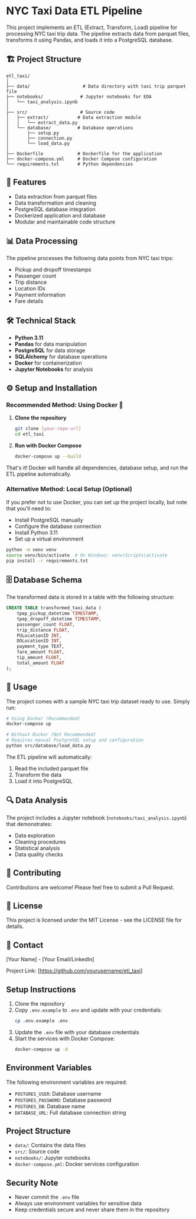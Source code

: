 # NYC Taxi Data ETL Pipeline

This project implements an ETL (Extract, Transform, Load) pipeline for processing NYC taxi trip data. The pipeline extracts data from parquet files, transforms it using Pandas, and loads it into a PostgreSQL database.

## 🏗️ Project Structure

```
etl_taxi/
│
├── data/                    # Data directory with taxi trip parquet file
├── notebooks/              # Jupyter notebooks for EDA
│   └── taxi_analysis.ipynb
│
├── src/                    # Source code
│   ├── extract/           # Data extraction module
│   │   └── extract_data.py
│   └── database/          # Database operations
│       ├── setup.py
│       ├── connection.py
│       └── load_data.py
│
├── Dockerfile             # Dockerfile for the application
├── docker-compose.yml     # Docker Compose configuration
└── requirements.txt       # Python dependencies
```

## 🚀 Features

- Data extraction from parquet files
- Data transformation and cleaning
- PostgreSQL database integration
- Dockerized application and database
- Modular and maintainable code structure

## 📊 Data Processing

The pipeline processes the following data points from NYC taxi trips:
- Pickup and dropoff timestamps
- Passenger count
- Trip distance
- Location IDs
- Payment information
- Fare details

## 🛠️ Technical Stack

- **Python 3.11**
- **Pandas** for data manipulation
- **PostgreSQL** for data storage
- **SQLAlchemy** for database operations
- **Docker** for containerization
- **Jupyter Notebooks** for analysis

## ⚙️ Setup and Installation

### Recommended Method: Using Docker 🐳

1. **Clone the repository**
   ```bash
   git clone [your-repo-url]
   cd etl_taxi
   ```

2. **Run with Docker Compose**
   ```bash
   docker-compose up --build
   ```

That's it! Docker will handle all dependencies, database setup, and run the ETL pipeline automatically.

### Alternative Method: Local Setup (Optional)

If you prefer not to use Docker, you can set up the project locally, but note that you'll need to:
- Install PostgreSQL manually
- Configure the database connection
- Install Python 3.11
- Set up a virtual environment

```bash
python -m venv venv
source venv/bin/activate  # On Windows: venv\Scripts\activate
pip install -r requirements.txt
```

## 🗄️ Database Schema

The transformed data is stored in a table with the following structure:
```sql
CREATE TABLE transformed_taxi_data (
    tpep_pickup_datetime TIMESTAMP,
    tpep_dropoff_datetime TIMESTAMP,
    passenger_count FLOAT,
    trip_distance FLOAT,
    PULocationID INT,
    DOLocationID INT,
    payment_type TEXT,
    fare_amount FLOAT,
    tip_amount FLOAT,
    total_amount FLOAT
);
```

## 📝 Usage

The project comes with a sample NYC taxi trip dataset ready to use. Simply run:

```bash
# Using Docker (Recommended)
docker-compose up

# Without Docker (Not Recommended)
# Requires manual PostgreSQL setup and configuration
python src/database/load_data.py
```

The ETL pipeline will automatically:
1. Read the included parquet file
2. Transform the data
3. Load it into PostgreSQL

## 🔍 Data Analysis

The project includes a Jupyter notebook (`notebooks/taxi_analysis.ipynb`) that demonstrates:
- Data exploration
- Cleaning procedures
- Statistical analysis
- Data quality checks

## 👥 Contributing

Contributions are welcome! Please feel free to submit a Pull Request.

## 📄 License

This project is licensed under the MIT License - see the LICENSE file for details.

## 📧 Contact

[Your Name] - [Your Email/LinkedIn]

Project Link: [https://github.com/yourusername/etl_taxi]

## Setup Instructions

1. Clone the repository
2. Copy `.env.example` to `.env` and update with your credentials:
   ```bash
   cp .env.example .env
   ```
3. Update the `.env` file with your database credentials
4. Start the services with Docker Compose:
   ```bash
   docker-compose up -d
   ```

## Environment Variables

The following environment variables are required:
- `POSTGRES_USER`: Database username
- `POSTGRES_PASSWORD`: Database password
- `POSTGRES_DB`: Database name
- `DATABASE_URL`: Full database connection string

## Project Structure

- `data/`: Contains the data files
- `src/`: Source code
- `notebooks/`: Jupyter notebooks
- `docker-compose.yml`: Docker services configuration

## Security Note

- Never commit the `.env` file
- Always use environment variables for sensitive data
- Keep credentials secure and never share them in the repository